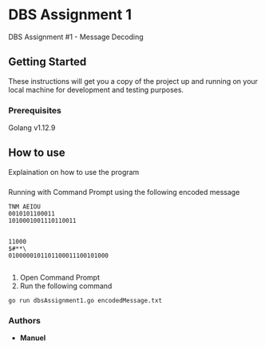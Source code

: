# DBS Assignment 1

DBS Assignment #1 - Message Decoding

## Getting Started

These instructions will get you a copy of the project up and running on your local machine for development and testing purposes.

### Prerequisites

Golang v1.12.9

## How to use

Explaination on how to use the program

###

Running with Command Prompt using the following encoded message

```
TNM AEIOU
0010101100011
1010001001110110011


11000
$#**\
0100000101101100011100101000


```

1. Open Command Prompt
2. Run the following command

```
go run dbsAssignment1.go encodedMessage.txt
```

### Authors

* **Manuel**
